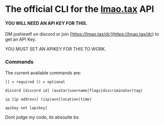 # The official CLI for the [lmao.tax](https://lmao.tax) API

#### YOU WILL NEED AN API KEY FOR THIS.

DM joshiewtf on discord or join [https://lmao.tax/dc](https://lmao.tax/dc) to get an API Key.

YOU MUST SET AN APIKEY FOR THIS TO WORK.


### Commands

The current avaliable commands are:


`[] = required () = optional`

`discord [discord id] (avatar|username|flags|discriminator|tag)`

`ip [ip address] (isp|asn|location|time)`

`apikey set [apikey]`


Dont judge my code, its absoulte bs
